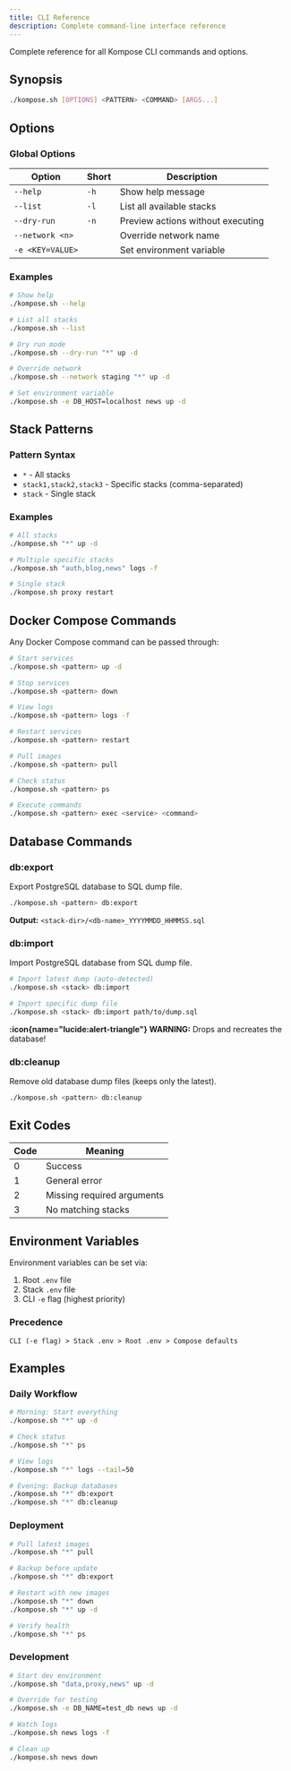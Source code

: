 ```yaml
---
title: CLI Reference
description: Complete command-line interface reference
---
```


Complete reference for all Kompose CLI commands and options.

## Synopsis

```bash
./kompose.sh [OPTIONS] <PATTERN> <COMMAND> [ARGS...]
```

## Options

### Global Options

| Option | Short | Description |
|--------|-------|-------------|
| `--help` | `-h` | Show help message |
| `--list` | `-l` | List all available stacks |
| `--dry-run` | `-n` | Preview actions without executing |
| `--network <n>` | | Override network name |
| `-e <KEY=VALUE>` | | Set environment variable |

### Examples

```bash
# Show help
./kompose.sh --help

# List all stacks
./kompose.sh --list

# Dry run mode
./kompose.sh --dry-run "*" up -d

# Override network
./kompose.sh --network staging "*" up -d

# Set environment variable
./kompose.sh -e DB_HOST=localhost news up -d
```

## Stack Patterns

### Pattern Syntax

- `*` - All stacks
- `stack1,stack2,stack3` - Specific stacks (comma-separated)
- `stack` - Single stack

### Examples

```bash
# All stacks
./kompose.sh "*" up -d

# Multiple specific stacks
./kompose.sh "auth,blog,news" logs -f

# Single stack
./kompose.sh proxy restart
```

## Docker Compose Commands

Any Docker Compose command can be passed through:

```bash
# Start services
./kompose.sh <pattern> up -d

# Stop services
./kompose.sh <pattern> down

# View logs
./kompose.sh <pattern> logs -f

# Restart services
./kompose.sh <pattern> restart

# Pull images
./kompose.sh <pattern> pull

# Check status
./kompose.sh <pattern> ps

# Execute commands
./kompose.sh <pattern> exec <service> <command>
```

## Database Commands

### db:export

Export PostgreSQL database to SQL dump file.

```bash
./kompose.sh <pattern> db:export
```

**Output:** `<stack-dir>/<db-name>_YYYYMMDD_HHMMSS.sql`

### db:import

Import PostgreSQL database from SQL dump file.

```bash
# Import latest dump (auto-detected)
./kompose.sh <stack> db:import

# Import specific dump file
./kompose.sh <stack> db:import path/to/dump.sql
```

**:icon{name="lucide:alert-triangle"} WARNING:** Drops and recreates the database!

### db:cleanup

Remove old database dump files (keeps only the latest).

```bash
./kompose.sh <pattern> db:cleanup
```

## Exit Codes

| Code | Meaning |
|------|---------|
| 0 | Success |
| 1 | General error |
| 2 | Missing required arguments |
| 3 | No matching stacks |

## Environment Variables

Environment variables can be set via:

1. Root `.env` file
2. Stack `.env` file
3. CLI `-e` flag (highest priority)

### Precedence

```
CLI (-e flag) > Stack .env > Root .env > Compose defaults
```

## Examples

### Daily Workflow

```bash
# Morning: Start everything
./kompose.sh "*" up -d

# Check status
./kompose.sh "*" ps

# View logs
./kompose.sh "*" logs --tail=50

# Evening: Backup databases
./kompose.sh "*" db:export
./kompose.sh "*" db:cleanup
```

### Deployment

```bash
# Pull latest images
./kompose.sh "*" pull

# Backup before update
./kompose.sh "*" db:export

# Restart with new images
./kompose.sh "*" down
./kompose.sh "*" up -d

# Verify health
./kompose.sh "*" ps
```

### Development

```bash
# Start dev environment
./kompose.sh "data,proxy,news" up -d

# Override for testing
./kompose.sh -e DB_NAME=test_db news up -d

# Watch logs
./kompose.sh news logs -f

# Clean up
./kompose.sh news down
```
